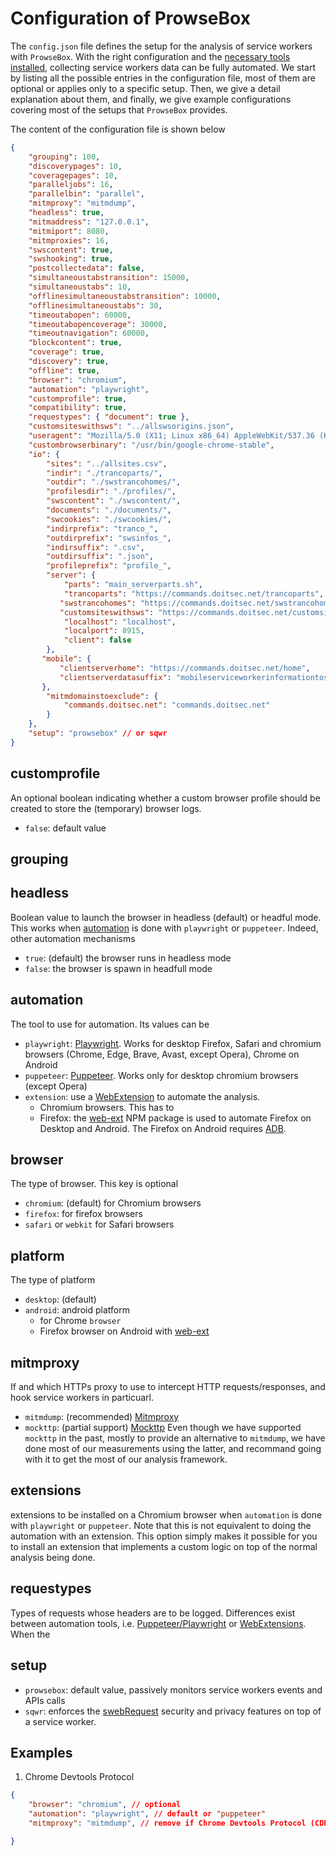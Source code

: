 # Configuration of ProwseBox
The `config.json` file defines the setup for the analysis of service workers with `ProwseBox`. With the right configuration and the [necessary tools installed](INSTALL.md), collecting service workers data can be fully automated. We start by listing all the possible entries in the configuration file, most of them are optional or applies only to a specific setup. Then, we give a detail explanation about them, and finally, we give example configurations covering most of the setups that `ProwseBox` provides. 

The content of the configuration file is shown below

```json
{
 	"grouping": 100,
 	"discoverypages": 10,
 	"coveragepages": 10,
 	"paralleljobs": 16,
 	"parallelbin": "parallel",
	"mitmproxy": "mitmdump",
	"headless": true,
	"mitmaddress": "127.0.0.1",
	"mitmiport": 8080,
	"mitmproxies": 16,
	"swscontent": true,
	"swshooking": true,
	"postcollectedata": false,
 	"simultaneoustabstransition": 15000,
 	"simultaneoustabs": 10,
	"offlinesimultaneoustabstransition": 10000,
 	"offlinesimultaneoustabs": 30,
	"timeoutabopen": 60000,
	"timeoutabopencoverage": 30000,
	"timeoutnavigation": 60000,
	"blockcontent": true,
	"coverage": true,
 	"discovery": true, 
 	"offline": true,
 	"browser": "chromium",
 	"automation": "playwright",
 	"customprofile": true,
 	"compatibility": true,
	"requestypes": { "document": true },
	"customsiteswithsws": "../allswsorigins.json",
 	"useragent": "Mozilla/5.0 (X11; Linux x86_64) AppleWebKit/537.36 (KHTML, like Gecko) Chrome/109.0.5414.119 Safari/537.36",
 	"custombrowserbinary": "/usr/bin/google-chrome-stable",
    "io": {
 		"sites": "../allsites.csv",
 		"indir": "./trancoparts/",
 		"outdir": "./swstrancohomes/",
 		"profilesdir": "./profiles/",
 		"swscontent": "./swscontent/",
 		"documents": "./documents/",
 		"swcookies": "./swcookies/",
 		"indirprefix": "tranco_",
 		"outdirprefix": "swsinfos_",
 		"indirsuffix": ".csv",
 		"outdirsuffix": ".json",
 		"profileprefix": "profile_",
 		"server": {
			"parts": "main_serverparts.sh",
			"trancoparts": "https://commands.doitsec.net/trancoparts",
		   "swstrancohomes": "https://commands.doitsec.net/swstrancohomes",
		   "customsiteswithsws": "https://commands.doitsec.net/customsiteswithsws",
			"localhost": "localhost",
			"localport": 8915,
			"client": false
		},
	   "mobile": {
		   "clientserverhome": "https://commands.doitsec.net/home",
		   "clientserverdatasuffix": "mobileserviceworkerinformationtosave"
	   },
		"mitmdomainstoexclude": {
			"commands.doitsec.net": "commands.doitsec.net"
		}
 	},
 	"setup": "prowsebox" // or sqwr
}
```

## customprofile
An optional boolean indicating whether a custom browser profile should be created to store the (temporary) browser logs. 
- `false`: default value
## grouping

## headless
Boolean value to launch the browser in headless (default) or headful mode. This works when [automation](#automation) is done with `playwright` or `puppeteer`. Indeed, other automation mechanisms 
  - `true`: (default) the browser runs in headless mode
  - `false`: the browser is spawn in headfull mode


## automation
The tool to use for automation. Its values can be 
- `playwright`: [Playwright](https://playwright.dev). Works for desktop Firefox, Safari and chromium browsers (Chrome, Edge, Brave, Avast, except Opera), Chrome on Android
- `puppeteer`: [Puppeteer](https://pptr.dev/). Works only for desktop chromium browsers (except Opera)
- `extension`: use a [WebExtension](https://developer.mozilla.org/en-US/docs/Mozilla/Add-ons/WebExtensions/API/webRequest) to automate the analysis. 
  - Chromium browsers. This has to 
  - Firefox: the [web-ext](https://extensionworkshop.com/documentation/develop/getting-started-with-web-ext/) NPM package is used to automate Firefox on Desktop and Android. The Firefox on Android requires [ADB](https://developer.android.com/studio/command-line/adb). 
  
## browser
The type of browser. This key is optional 
- `chromium`: (default) for Chromium browsers
- `firefox`: for firefox browsers
- `safari` or `webkit` for Safari browsers

## platform
The type of platform
- `desktop`: (default)
- `android`: android platform
  - for Chrome `browser`
  - Firefox browser on Android with [web-ext]()


## mitmproxy
If and which HTTPs proxy to use to intercept HTTP requests/responses, and hook service workers in particuarl. 
- `mitmdump`: (recommended) [Mitmproxy](https://mitmproxy.org/)
- `mockttp`: (partial support) [Mockttp](https://github.com/httptoolkit/mockttp)
Even though we have supported `mockttp` in the past, mostly to provide an alternative to `mitmdump`, we have done most of our measurements using the latter, and recommand going with it to get the most of our analysis framework.  

## extensions
extensions to be installed on a Chromium browser when `automation` is done with `playwright` or `puppeteer`. Note that this is not equivalent to doing the automation with an extension. This option simply makes it possible for you to install an extension that implements a custom logic on top of the normal analysis being done.


## requestypes
Types of requests whose headers are to be logged. Differences exist between automation tools, i.e. [Puppeteer/Playwright](https://playwright.dev/docs/api/class-request#request-resource-type) or [WebExtensions](https://developer.mozilla.org/en-US/docs/Mozilla/Add-ons/WebExtensions/API/webRequest/ResourceType). When the 

## setup
- `prowsebox`: default value, passively monitors service workers events and APIs calls
- `sqwr`: enforces the [swebRequest](https://github.com/sqwr/swebrequest) security and privacy features on top of a service worker.


## Examples
1. Chrome Devtools Protocol
```json
{
    "browser": "chromium", // optional
    "automation": "playwright", // default or "puppeteer"
    "mitmproxy": "mitmdump", // remove if Chrome Devtools Protocol (CDP)

}
```